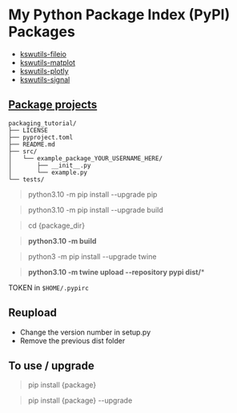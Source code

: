 # My Python Package Index (PyPI) Packages

- [kswutils-fileio](https://pypi.org/project/kswutils-fileio/)
- [kswutils-matplot](https://pypi.org/project/kswutils-matplot/)
- [kswutils-plotly](https://pypi.org/project/kswutils-plotly/)
- [kswutils-signal](https://pypi.org/project/kswutils-signal/)

## [Package projects](https://packaging.python.org/en/latest/tutorials/packaging-projects/)

```
packaging_tutorial/
├── LICENSE
├── pyproject.toml
├── README.md
├── src/
│   └── example_package_YOUR_USERNAME_HERE/
│       ├── __init__.py
│       └── example.py
└── tests/
```

> python3.10 -m pip install --upgrade pip

> python3.10 -m pip install --upgrade build 

> cd {package_dir}

> **python3.10 -m build**

> python3 -m pip install --upgrade twine

> **python3.10 -m twine upload --repository pypi dist/***

TOKEN in `$HOME/.pypirc`

## Reupload

- Change the version number in setup.py
- Remove the previous dist folder

## To use / upgrade

> pip install {package}

> pip install {package} --upgrade
